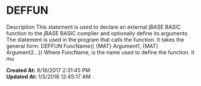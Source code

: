 # DEFFUN

Description This statement is used to declare an external jBASE BASIC function to the jBASE BASIC compiler and optionally define its arguments. The statement is used in the program that calls the function. It takes the general form: DEFFUN FuncName({ {MAT} Argument1, {MAT} Argument2...}) Where FuncName, is the name used to define the function. It mu  

**Created At:** 8/16/2017 2:31:45 PM  
**Updated At:** 1/5/2018 12:45:17 AM  

